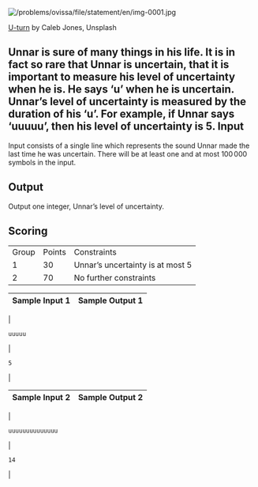 

![/problems/ovissa/file/statement/en/img-0001.jpg](/problems/ovissa/file/statement/en/img-0001.jpg)

[U-turn](https://unsplash.com/photos/M0rO6rjtos0) by
 Caleb Jones, Unsplash
 
Unnar is sure of many things in his life. It is in fact
 so rare that Unnar is uncertain, that it is important to
 measure his level of uncertainty when he is. He says ‘u’ when
 he is uncertain. Unnar’s level of uncertainty is measured by
 the duration of his ‘u’. For example, if Unnar says ‘uuuuu’,
 then his level of uncertainty is $5$.
 Input
-----


Input consists of a single line which represents the sound
 Unnar made the last time he was uncertain. There will be at
 least one and at most $100\,
 000$ symbols in the input.


Output
------


Output one integer, Unnar’s level of uncertainty.


Scoring
-------




|  |  |  |
| --- | --- | --- |
| Group | Points | Constraints |
| 1 | 30 | Unnar’s uncertainty is at most $5$ |
| 2 | 70 | No further constraints |




| Sample Input 1 | Sample Output 1 |
| --- | --- |
| 
```
uuuuu

```
 | 
```
5

```
 |




| Sample Input 2 | Sample Output 2 |
| --- | --- |
| 
```
uuuuuuuuuuuuuu

```
 | 
```
14

```
 |


